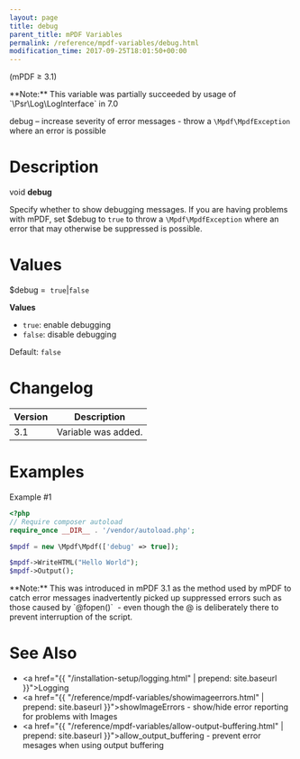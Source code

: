 ```yaml
---
layout: page
title: debug
parent_title: mPDF Variables
permalink: /reference/mpdf-variables/debug.html
modification_time: 2017-09-25T18:01:50+00:00
---
```


(mPDF &ge; 3.1)

<div class="alert alert-info" role="alert" markdown="1">
  **Note:** This variable was partially succeeded by usage of `\Psr\Log\LogInterface` in 7.0
</div>

debug – increase severity of error messages - throw a `\Mpdf\MpdfException` where an error is possible

# Description

void **debug**

Specify whether to show debugging messages. If you are having problems with mPDF, set
<span class="parameter">$debug</span> to `true` to throw a `\Mpdf\MpdfException` where an error that may otherwise be suppressed is possible.

# Values

<span class="parameter">$debug</span> =  `true`\|`false`

**Values**

* `true`: enable debugging
* `false`: disable debugging

Default: `false`

# Changelog

<table class="table">
<thead>
<tr>
  <th>Version</th>
  <th>Description</th>
</tr>
</thead>
<tbody>
<tr>
  <td>3.1</td>
  <td>Variable was added.</td>
</tr>
</tbody>
</table>

# Examples

Example #1

```php
<?php
// Require composer autoload
require_once __DIR__ . '/vendor/autoload.php';

$mpdf = new \Mpdf\Mpdf(['debug' => true]);

$mpdf->WriteHTML("Hello World");
$mpdf->Output();

```

<div class="alert alert-info" role="alert" markdown="1">
  **Note:** This was introduced in mPDF 3.1 as the method used by mPDF to catch error messages
  inadvertently picked up suppressed errors such as those caused by `@fopen()`  - even though the @ is deliberately
  there to prevent interruption of the script.
</div>

# See Also

- <a href="{{ "/installation-setup/logging.html" | prepend: site.baseurl }}">Logging</a>
- <a href="{{ "/reference/mpdf-variables/showimageerrors.html" | prepend: site.baseurl }}">showImageErrors</a> - show/hide error reporting for problems with Images
- <a href="{{ "/reference/mpdf-variables/allow-output-buffering.html" | prepend: site.baseurl }}">allow_output_buffering</a> - prevent error mesages when using output buffering

